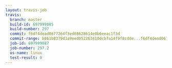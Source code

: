 ```yaml
---
layout: travis-job
travis:
  branch: master
  build-id: 697999085
  build-number: 297
  commit: f6df4dead0677264f3ed88628614e0b6eeac1f3d
  commit-range: b861b8379d1a9eed052263410dcb7a14f9f8cdde...f6df4dead0677264f3ed88628614e0b6eeac1f3d
  job-id: 697999087
  job-number: 297.2
  os-name: linux
  test-result: 0
---
```

